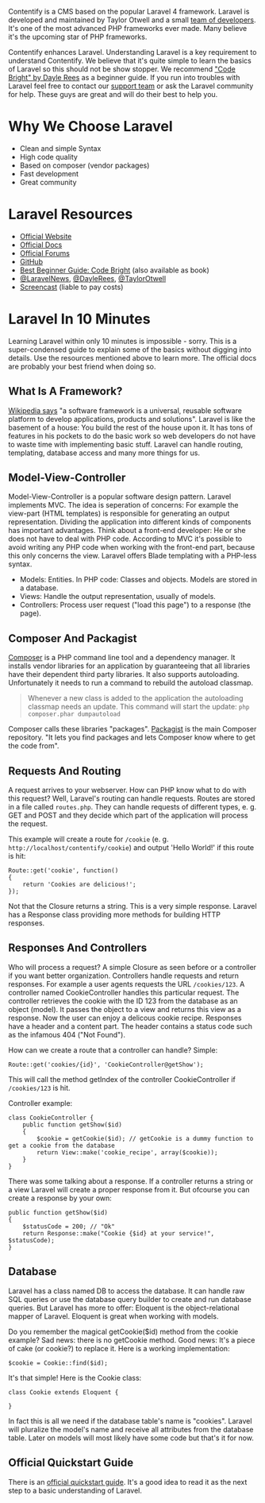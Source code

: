 Contentify is a CMS based on the popular Laravel 4 framework. Laravel is developed and maintained by Taylor Otwell and a small [team of developers](http://laravel.com/docs/introduction#development-team). It's one of the most advanced PHP frameworks ever made. Many believe it's the upcoming star of PHP frameworks.

Contentify enhances Laravel. Understanding Laravel is a key requirement to understand Contentify. We believe that it's quite simple to learn the basics of Laravel so this should not be show stopper. We recommend ["Code Bright" by Dayle Rees](http://daylerees.com/codebright/codebright) as a beginner guide. If you run into troubles with Laravel feel free to contact our [support team](http://contentify.it/support) or ask the Laravel community for help. These guys are great and will do their best to help you.

# Why We Choose Laravel

* Clean and simple Syntax
* High code quality
* Based on composer (vendor packages)
* Fast development
* Great community

# Laravel Resources

* [Official Website](http://laravel.com/)
* [Official Docs](http://laravel.com/docs)
* [Official Forums](http://laravel.io/forum)
* [GitHub](https://github.com/laravel/laravel)
* [Best Beginner Guide: Code Bright](http://daylerees.com/codebright/codebright) (also available as book)
* [@LaravelNews](https://twitter.com/laravelnews), [@DayleRees](https://twitter.com/daylerees), [@TaylorOtwell](https://twitter.com/taylorotwell)
* [Screencast](https://laracasts.com/) (liable to pay costs)

# Laravel In 10 Minutes

Learning Laravel within only 10 minutes is impossible - sorry. This is a super-condensed guide to explain some of the basics without digging into details. Use the resources mentioned above to learn more. The official docs are probably your best friend when doing so.

## What Is A Framework?

[Wikipedia says](http://en.wikipedia.org/wiki/Software_framework) "a software framework is a universal, reusable software platform to develop applications, products and solutions". Laravel is like the basement of a house: You build the rest of the house upon it. It has tons of features in his pockets to do the basic work so web developers do not have to waste time with implementing basic stuff. Laravel can handle routing, templating, database access and many more things for us.

## Model-View-Controller

Model-View-Controller is a popular software design pattern. Laravel implements MVC. The idea is seperation of concerns: For example the view-part (HTML templates) is responsible for generating an output representation. Dividing the application into different kinds of components has important advantages. Think about a front-end developer: He or she does not have to deal with PHP code. According to MVC it's possible to avoid writing any PHP code when working with the front-end part, because this only concerns the view. Laravel offers Blade templating with a PHP-less syntax.

* Models: Entities. In PHP code: Classes and objects. Models are stored in a database.
* Views: Handle the output representation, usually of models.
* Controllers: Process user request ("load this page") to a response (the page).

## Composer And Packagist

[Composer](https://getcomposer.org/) is a PHP command line tool and a dependency manager. It installs vendor libraries for an application by guaranteeing that all libraries have their dependent third party libraries. It also supports autoloading. Unfortunately it needs to run a command to rebuild the autoload classmap.

> Whenever a new class is added to the application the autoloading classmap needs an update. This command will start the update: `php composer.phar dumpautoload`

Composer calls these libraries "packages". [Packagist](https://packagist.org/) is the main Composer repository. "It lets you find packages and lets Composer know where to get the code from".

## Requests And Routing

A request arrives to your webserver. How can PHP know what to do with this request? Well, Laravel's routing can handle requests. Routes are stored in a file called `routes.php`. They can handle requests of different types, e. g. GET and POST and they decide which part of the application will process the request.

This example will create a route for `/cookie` (e. g. `http://localhost/contentify/cookie`) and output 'Hello World!' if this route is hit:

    Route::get('cookie', function()
    {
        return 'Cookies are delicious!';
    });

Not that the Closure returns a string. This is a very simple response. Laravel has a Response class providing more methods for building HTTP responses.

## Responses And Controllers

Who will process a request? A simple Closure as seen before or a controller if you want better organization. Controllers handle requests and return responses. For example a user agents requests the URL `/cookies/123`. A controller named CookieController handles this particular request. The controller retrieves the cookie with the ID 123 from the database as an object (model). It passes the object to a view and returns this view as a response. Now the user can enjoy a delicous cookie recipe. Responses have a header and a content part. The header contains a status code such as the infamous 404 ("Not Found").

How can we create a route that a controller can handle? Simple:

    Route::get('cookies/{id}', 'CookieController@getShow');

This will call the method getIndex of the controller CookieController if `/cookies/123` is hit.

Controller example:

    class CookieController {
        public function getShow($id)
        {
            $cookie = getCookie($id); // getCookie is a dummy function to get a cookie from the database
            return View::make('cookie_recipe', array($cookie));
        }
    }

There was some talking about a response. If a controller returns a string or a view Laravel will create a proper response from it. But ofcourse you can create a response by your own:

    public function getShow($id)
    {
        $statusCode = 200; // "Ok"
        return Response::make("Cookie {$id} at your service!", $statusCode);
    }

## Database

Laravel has a class named DB to access the database. It can handle raw SQL queries or use the database query builder to create and run database queries. But Laravel has more to offer: Eloquent is the object-relational mapper of Laravel. Eloquent is great when working with models.

Do you remember the magical getCookie($id) method from the cookie example? Sad news: there is no getCookie method. Good news: It's a piece of cake (or cookie?) to replace it. Here is a working implementation:

    $cookie = Cookie::find($id);

It's that simple! Here is the Cookie class:

    class Cookie extends Eloquent {

    }

In fact this is all we need if the database table's name is "cookies". Laravel will pluralize the model's name and receive all attributes from the database table. Later on models will most likely have some code but that's it for now.

## Official Quickstart Guide

There is an [official quickstart guide](http://laravel.com/docs/quick). It's a good idea to read it as the next step to a basic understanding of Laravel.